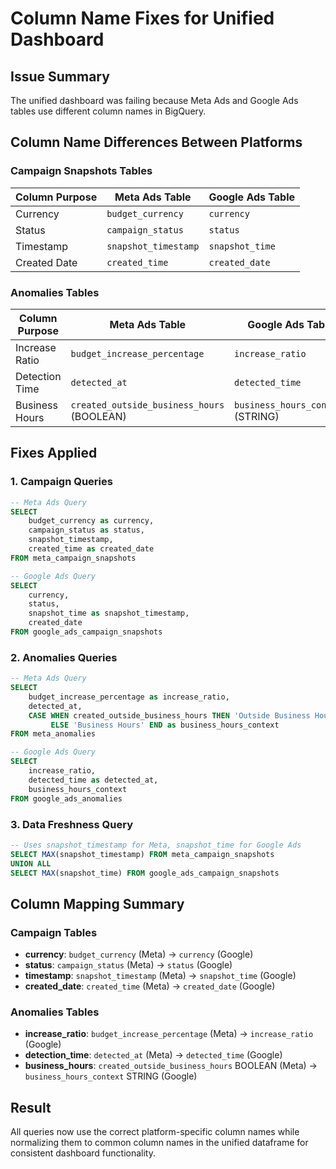 # Column Name Fixes for Unified Dashboard

## Issue Summary
The unified dashboard was failing because Meta Ads and Google Ads tables use different column names in BigQuery.

## Column Name Differences Between Platforms

### Campaign Snapshots Tables

| Column Purpose | Meta Ads Table | Google Ads Table |
|---|---|---|
| Currency | `budget_currency` | `currency` |
| Status | `campaign_status` | `status` |
| Timestamp | `snapshot_timestamp` | `snapshot_time` |
| Created Date | `created_time` | `created_date` |

### Anomalies Tables

| Column Purpose | Meta Ads Table | Google Ads Table |
|---|---|---|
| Increase Ratio | `budget_increase_percentage` | `increase_ratio` |
| Detection Time | `detected_at` | `detected_time` |
| Business Hours | `created_outside_business_hours` (BOOLEAN) | `business_hours_context` (STRING) |

## Fixes Applied

### 1. Campaign Queries
```sql
-- Meta Ads Query
SELECT 
    budget_currency as currency,
    campaign_status as status,
    snapshot_timestamp,
    created_time as created_date
FROM meta_campaign_snapshots

-- Google Ads Query  
SELECT 
    currency,
    status,
    snapshot_time as snapshot_timestamp,
    created_date
FROM google_ads_campaign_snapshots
```

### 2. Anomalies Queries
```sql
-- Meta Ads Query
SELECT 
    budget_increase_percentage as increase_ratio,
    detected_at,
    CASE WHEN created_outside_business_hours THEN 'Outside Business Hours' 
         ELSE 'Business Hours' END as business_hours_context
FROM meta_anomalies

-- Google Ads Query
SELECT 
    increase_ratio,
    detected_time as detected_at,
    business_hours_context
FROM google_ads_anomalies
```

### 3. Data Freshness Query
```sql
-- Uses snapshot_timestamp for Meta, snapshot_time for Google Ads
SELECT MAX(snapshot_timestamp) FROM meta_campaign_snapshots
UNION ALL  
SELECT MAX(snapshot_time) FROM google_ads_campaign_snapshots
```

## Column Mapping Summary

### Campaign Tables
- **currency**: `budget_currency` (Meta) → `currency` (Google) 
- **status**: `campaign_status` (Meta) → `status` (Google)
- **timestamp**: `snapshot_timestamp` (Meta) → `snapshot_time` (Google)
- **created_date**: `created_time` (Meta) → `created_date` (Google)

### Anomalies Tables  
- **increase_ratio**: `budget_increase_percentage` (Meta) → `increase_ratio` (Google)
- **detection_time**: `detected_at` (Meta) → `detected_time` (Google)
- **business_hours**: `created_outside_business_hours` BOOLEAN (Meta) → `business_hours_context` STRING (Google)

## Result
All queries now use the correct platform-specific column names while normalizing them to common column names in the unified dataframe for consistent dashboard functionality.